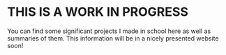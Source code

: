 # THIS IS A WORK IN PROGRESS
You can find some significant projects I made in school here as well as summaries of them.
This information will be in a nicely presented website soon!
